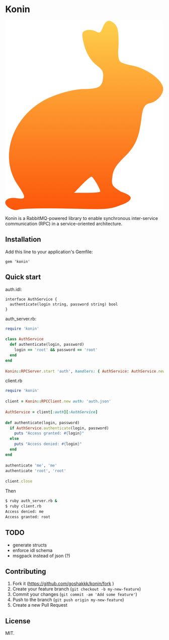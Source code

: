 # Konin

![Konin](konin.png)

Konin is a RabbitMQ-powered library to enable synchronous inter-service
communication (RPC) in a service-oriented architecture.

## Installation

Add this line to your application's Gemfile:

    gem 'konin'

## Quick start

auth.idl:

```idl
interface AuthService {
  authenticate(login string, password string) bool
}
```

auth_server.rb:

```ruby
require 'konin'

class AuthService
  def authenticate(login, password)
    login == 'root' && password == 'root'
  end
end

Konin::RPCServer.start 'auth', handlers: { AuthService: AuthService.new }
```

client.rb

```ruby
require 'konin'

client = Konin::RPCClient.new auth: 'auth.json'

AuthService = client[:auth][:AuthService]

def authenticate(login, password)
  if AuthService.authenticate(login, password)
    puts "Access granted: #{login}"
  else
    puts "Access denied: #{login}"
  end
end

authenticate 'me', 'me'
authenticate 'root', 'root'

client.close
```

Then

```bash
$ ruby auth_server.rb &
$ ruby client.rb
Access denied: me
Access granted: root
```

## TODO

* generate structs
* enforce idl schema
* msgpack instead of json (?)

## Contributing

1. Fork it (https://github.com/goshakkk/konin/fork )
2. Create your feature branch (`git checkout -b my-new-feature`)
3. Commit your changes (`git commit -am 'Add some feature'`)
4. Push to the branch (`git push origin my-new-feature`)
5. Create a new Pull Request

## License

MIT.
